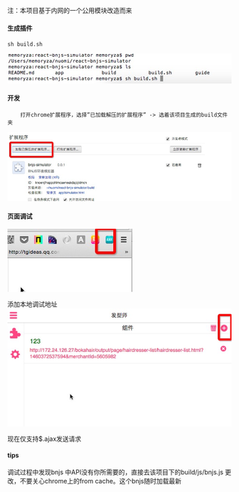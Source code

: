  注：本项目基于内网的一个公用模块改造而来

#### 生成插件

```shell
sh build.sh
```
<img src="./guide/build.png"/>



#### 开发

```shell
	打开chrome扩展程序，选择”已加载解压的扩展程序” -> 选着该项目生成的build文件夹
```

<img src="./guide/plugin.png"/>

#### 页面调试
<img src="./guide/debug_btn.png" />

添加本地调试地址
<img src="./guide/debug_page.png" />

现在仅支持$.ajax发送请求
#### tips

调试过程中发现bnjs 中API没有你所需要的，直接去该项目下的build/js/bnjs.js 更改，不要关心chrome上的from cache。这个bnjs随时加载最新